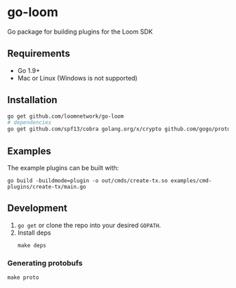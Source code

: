 # go-loom
Go package for building plugins for the Loom SDK

## Requirements

- Go 1.9+
- Mac or Linux (Windows is not supported)

## Installation

```bash
go get github.com/loomnetwork/go-loom
# dependencies
go get github.com/spf13/cobra golang.org/x/crypto github.com/gogo/protobuf
```

## Examples

The example plugins can be built with:

```shell
go build -buildmode=plugin -o out/cmds/create-tx.so examples/cmd-plugins/create-tx/main.go
```

## Development

1. `go get` or clone the repo into your desired `GOPATH`.
2. Install deps
   ```shell
   make deps
   ```

### Generating protobufs
```shell
make proto
```
